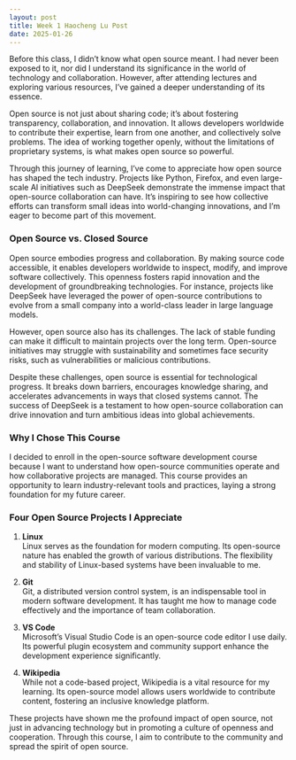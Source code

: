 ```yaml
---
layout: post
title: Week 1 Haocheng Lu Post
date: 2025-01-26
---
```



Before this class, I didn’t know what open source meant. I had never been exposed to it, nor did I understand its significance in the world of technology and collaboration. However, after attending lectures and exploring various resources, I’ve gained a deeper understanding of its essence.

Open source is not just about sharing code; it’s about fostering transparency, collaboration, and innovation. It allows developers worldwide to contribute their expertise, learn from one another, and collectively solve problems. The idea of working together openly, without the limitations of proprietary systems, is what makes open source so powerful.

Through this journey of learning, I’ve come to appreciate how open source has shaped the tech industry. Projects like Python, Firefox, and even large-scale AI initiatives such as DeepSeek demonstrate the immense impact that open-source collaboration can have. It’s inspiring to see how collective efforts can transform small ideas into world-changing innovations, and I’m eager to become part of this movement.

<!--more-->

### Open Source vs. Closed Source  

Open source embodies progress and collaboration. By making source code accessible, it enables developers worldwide to inspect, modify, and improve software collectively. This openness fosters rapid innovation and the development of groundbreaking technologies. For instance, projects like DeepSeek have leveraged the power of open-source contributions to evolve from a small company into a world-class leader in large language models.

However, open source also has its challenges. The lack of stable funding can make it difficult to maintain projects over the long term. Open-source initiatives may struggle with sustainability and sometimes face security risks, such as vulnerabilities or malicious contributions.

Despite these challenges, open source is essential for technological progress. It breaks down barriers, encourages knowledge sharing, and accelerates advancements in ways that closed systems cannot. The success of DeepSeek is a testament to how open-source collaboration can drive innovation and turn ambitious ideas into global achievements.


### Why I Chose This Course  
I decided to enroll in the open-source software development course because I want to understand how open-source communities operate and how collaborative projects are managed. This course provides an opportunity to learn industry-relevant tools and practices, laying a strong foundation for my future career.

### Four Open Source Projects I Appreciate  
1. **Linux**  
   Linux serves as the foundation for modern computing. Its open-source nature has enabled the growth of various distributions. The flexibility and stability of Linux-based systems have been invaluable to me.

2. **Git**  
   Git, a distributed version control system, is an indispensable tool in modern software development. It has taught me how to manage code effectively and the importance of team collaboration.

3. **VS Code**  
   Microsoft’s Visual Studio Code is an open-source code editor I use daily. Its powerful plugin ecosystem and community support enhance the development experience significantly.

4. **Wikipedia**  
   While not a code-based project, Wikipedia is a vital resource for my learning. Its open-source model allows users worldwide to contribute content, fostering an inclusive knowledge platform.

These projects have shown me the profound impact of open source, not just in advancing technology but in promoting a culture of openness and cooperation. Through this course, I aim to contribute to the community and spread the spirit of open source.
